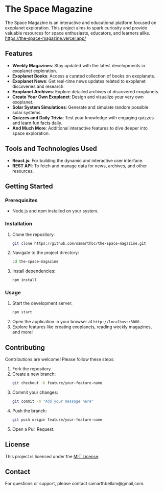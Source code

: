 # The Space Magazine

The Space Magazine is an interactive and educational platform focused on exoplanet exploration. This project aims to spark curiosity and provide valuable resources for space enthusiasts, educators, and learners alike.
https://the-space-magazine.vercel.app/

## Features
- **Weekly Magazines**: Stay updated with the latest developments in exoplanet exploration.
- **Exoplanet Books**: Access a curated collection of books on exoplanets.
- **Exoplanet News**: Get real-time news updates related to exoplanet discoveries and research.
- **Exoplanet Archives**: Explore detailed archives of discovered exoplanets.
- **Create Your Own Exoplanet**: Design and visualize your very own exoplanet.
- **Solar System Simulations**: Generate and simulate random possible solar systems.
- **Quizzes and Daily Trivia**: Test your knowledge with engaging quizzes and learn fun facts daily.
- **And Much More**: Additional interactive features to dive deeper into space exploration.

## Tools and Technologies Used
- **React.js**: For building the dynamic and interactive user interface.
- **REST API**: To fetch and manage data for news, archives, and other resources.

## Getting Started

### Prerequisites
- Node.js and npm installed on your system.

### Installation
1. Clone the repository:
   ```bash
   git clone https://github.com/samarthbc/the-space-magazine.git
   ```
2. Navigate to the project directory:
   ```bash
   cd the-space-magazine
   ```
3. Install dependencies:
   ```bash
   npm install
   ```

### Usage
1. Start the development server:
   ```bash
   npm start
   ```
2. Open the application in your browser at `http://localhost:3000`.
3. Explore features like creating exoplanets, reading weekly magazines, and more!

## Contributing
Contributions are welcome! Please follow these steps:
1. Fork the repository.
2. Create a new branch:
   ```bash
   git checkout -b feature/your-feature-name
   ```
3. Commit your changes:
   ```bash
   git commit -m "Add your message here"
   ```
4. Push the branch:
   ```bash
   git push origin feature/your-feature-name
   ```
5. Open a Pull Request.

## License
This project is licensed under the [MIT License](LICENSE).

## Contact
For questions or support, please contact samarthbellam@gmail,com.
